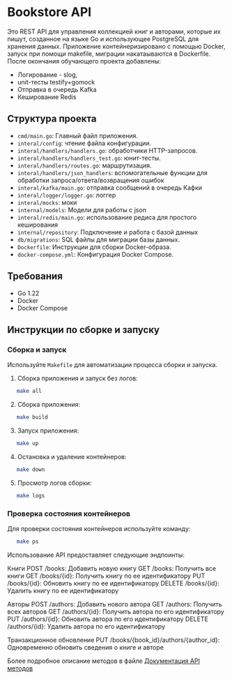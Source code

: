 # Bookstore API

Это REST API для управления коллекцией книг и авторами, которые их пишут, созданное на языке Go и использующее PostgreSQL для хранения данных. Приложение контейнеризировано с помощью Docker, запуск при помощи makefile, миграции накатаываются в Dockerfile. 
После окончания  обучающего проекта добавлены:
- Логирование - slog,
- unit-тесты testify+gomock
- Отправка в очередь Kafka
- Кеширование Redis

## Структура проекта

- `cmd/main.go`: Главный файл приложения.
- `interal/config`: чтение файла конфигурации.
- `interal/handlers/handlers.go`: обработчики HTTP-запросов.
- `interal/handlers/handlers_test.go`: юнит-тесты.
- `interal/handlers/routes.go`: маршрутизация.
- `interal/handlers/json_handlers`: вспомогательные функции для обработки запроса/ответа/возвращения ошибок
- `interal/kafka/main.go`: отправка сообщений в очередь Кафки
- `interal/logger/logger.go`: логгер
- `interal/mocks`: моки
- `internal/models`: Модели для работы с json
- `interal/redis/main.go`: использование редиса для простого кеширования
- `internal/repository`: Подключение и работа с базой данных
- `db/migrations`: SQL файлы для миграции базы данных.
- `Dockerfile`: Инструкции для сборки Docker-образа.
- `docker-compose.yml`: Конфигурация Docker Compose.

## Требования

- Go 1.22
- Docker
- Docker Compose

## Инструкции по сборке и запуску

### Сборка и запуск

Используйте `Makefile` для автоматизации процесса сборки и запуска.

1. Сборка приложения и запуск без логов:

```sh
   make all
```

2. Сборка приложения:

```sh
   make build
```

3. Запуск приложения:

```sh
   make up
```

4. Остановка и удаление контейнеров:

```sh
   make down
```

5. Просмотр логов сборки:

```sh
   make logs
```

### Проверка состояния контейнеров

Для проверки состояния контейнеров используйте команду:

```sh
   make ps
```

Использование
API предоставляет следующие эндпоинты:

Книги
POST /books: Добавить новую книгу
GET /books: Получить все книги
GET /books/{id}: Получить книгу по ее идентификатору
PUT /books/{id}: Обновить книгу по ее идентификатору
DELETE /books/{id}: Удалить книгу по ее идентификатору

Авторы
POST /authors: Добавить нового автора
GET /authors: Получить всех авторов
GET /authors/{id}: Получить автора по его идентификатору
PUT /authors/{id}: Обновить автора по его идентификатору
DELETE /authors/{id}: Удалить автора по его идентификатору

Транзакционное обновление
PUT /books/{book_id}/authors/{author_id}: Одновременно обновить сведения о книге и авторе

Более подробное описание методов в файле [Документация API методов](Документация_API_методов.md)
